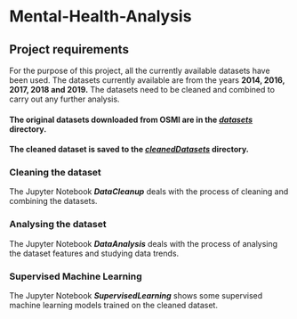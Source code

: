 # Mental-Health-Analysis

## Project requirements
 For the purpose of this project, all the currently available datasets have been used. The datasets currently available are from the years **2014, 2016, 2017, 2018 and 2019.**
The datasets need to be cleaned and combined to carry out any further analysis.  

#### The original datasets downloaded from OSMI are in the [***datasets***](./datasets) directory.  
#### The cleaned dataset is saved to the [***cleanedDatasets***](./cleanedDatasets) directory.

### Cleaning the dataset

The Jupyter Notebook ***DataCleanup*** deals with the process of cleaning and combining the datasets.

### Analysing the dataset

The Jupyter Notebook ***DataAnalysis*** deals with the process of analysing the dataset features and studying data trends.

### Supervised Machine Learning

The Jupyter Notebook ***SupervisedLearning*** shows some supervised machine learning models trained on the cleaned dataset.
